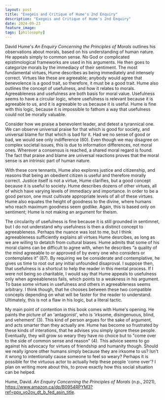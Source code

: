 ```yaml
---
layout: post
title: "Exegeis and Critique of Hume's 2nd Enquiry"
description: "Exegeis and Critique of Hume's 2nd Enquiry"
date: 2024-09-23
feature_image: 
tags: [philosophy]
---
```


David Hume's *An Enquiry Concerning the Principles of Morals* outlines his observations about morals, based on his understanding of human nature.  He appeals simply to common sense.  No God or complicated epistimological frameworks are used in his arguments.  He then goes to categorize morals by the immediacy of their sentiment.  The most fundamental virtues, Hume describes as being immediately and intensely correct.  Virtues like these are agreeable; anybody would agree that benevolence is a good trait, so therefore, it must be a good trait.  Hume also outlines the concept of usefulness, and how it relates to morals.  Agreeableness and usefulness are both basis for moral value.  Usefulness seems to have a circular logic, where usefulness is relevant because it is agreeable to us, and it is agreeable to us because it is useful.  Hume is fine with this logic, because it is  impossible to fathom a way that usefulness could not be morally valuable.  

<!--more-->

Consider how we praise a benevolent leader, and detest a tyrannical one.  We can observe universal praise for that which is good for society, and universal blame for that which is bad for it.  Had we no sense of good or bad, we would see only indifference (60).  Even though we may disagree on complex societal issues, this is due to information differences, not moral ones.  Wherever a consensus is reached, a shared moral regard is found.  The fact that praise and blame are universal reactions proves that the moral sense is an intrinsic part of human nature.  

With these core tennants, Hume also explores justice and citizenship, and reasons that being an obedient citizen is useful and therefore morally correct.  Justice itself is not a virtue, Hume clarifies, but a good concept because it is useful to society.  Hume describes dozens of other virtues, all of which have varying levels of immediacy and importance.  In order to be a good person, one must cultivate appropriate levels of all of these virtues.  Hume also equates the height of goodness to the divine, where humans who reach maximum goodness seem godlike.  Again, this is based only on sentiment; Hume is not making an argument for theism.  

The circularity of usefulness is fine because it is still grounded in sentimnet, but I do not understand why usefulness is then a distinct concept to agreeableness.  Perhaps the nuance was lost to me, but I think agreeableness sufficiently explains all virtues Hume desrcibes, as long as we are willing to detatch from cultural biases.  Hume admits that some of his moral claims can be difficult to agree with, when he describes “a quality of the mind agreeable to or approved of by every one who considers or contemplates it” (87).  By requiring we be considerate and contemplative, he gives us time to root out any initial unfounded disaproval.  I suppose then, that usefulness is a shortcut to help the reader in this mental process.  If I were not being so charitable, I would say that Hume appeals to usefulness only when agreeableness fails, which points to a weakness in his argument.  To base some virtues in usefulness and others in agreeableness seems arbitrary.  I think though, that he chooses between these two compatible concepts depending on what will be faster for the reader to understand.  Ultimately, this is not a flaw in his logic, but a literal tactic.  

My main point of contention in this book comes with Hume's opening.  He paints the picture of an 'antagonist', who is 'irksome, disingenuous, blind, and vehement' (3).  This kind of person argues for the sake of argument, and acts smarter than they actually are.  Hume has become so frustrated by these kinds of interations, that he advises you simply ignore these people.  Eventually, they will grow so weary they have no choice but to "come over to the side of common sense and reason" (4).  This advice seems to go against his advocacy for virtues of friendship and humanity though.  Should we really ignore other humans simply because they are irksome to us?  Isn't it wrong to intentionally cause someone to feel so weary?  Perhaps it is possible for the virtuous actor to actually help these people 'come over'?  I plan on writing more about this, to prove exactly how this social situation can be helped.  

Hume, David. *An Enquiry Concerning the Principles of Morals* (n.p., 2021), https://www.amazon.ca/dp/B0954RPYM3?ref=ppx_yo2ov_dt_b_fed_asin_title. 